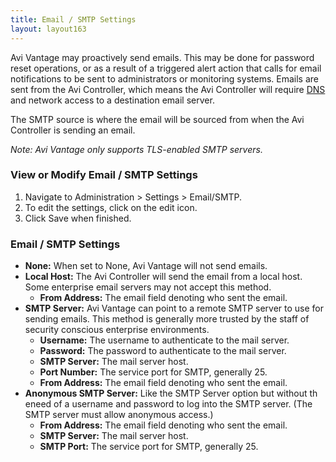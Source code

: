```yaml
---
title: Email / SMTP Settings
layout: layout163
---
```

Avi Vantage may proactively send emails. This may be done for password reset operations, or as a result of a triggered alert action that calls for email notifications to be sent to administrators or monitoring systems. Emails are sent from the Avi Controller, which means the Avi Controller will require <a href="{% vpath %}/dns-ntp-settings">DNS </a>and network access to a destination email server.

The SMTP source is where the email will be sourced from when the Avi Controller is sending an email.

*Note: Avi Vantage only supports TLS-enabled SMTP servers.*

### View or Modify Email / SMTP Settings

<ol> 
 <li>Navigate to Administration &gt; Settings &gt; Email/SMTP.</li> 
 <li>To edit the settings, click on the edit icon.</li> 
 <li>Click Save when finished.</li> 
</ol> 

### Email / SMTP Settings

* **None:** When set to None, Avi Vantage will not send emails.
* **Local Host:** The Avi Controller will send the email from a local host. Some enterprise email servers may not accept this method.  
    * **From Address:** The email field denoting who sent the email.
* **SMTP Server:** Avi Vantage can point to a remote SMTP server to use for sending emails. This method is generally more trusted by the staff of security conscious enterprise environments.  
    * **Username:** The username to authenticate to the mail server.
    * **Password:** The password to authenticate to the mail server.
    * **SMTP Server:** The mail server host.
    * **Port Number:** The service port for SMTP, generally 25.
    * **From Address:** The email field denoting who sent the email.
* **Anonymous SMTP Server:** Like the SMTP Server option but without th eneed of a username and password to log into the SMTP server. (The SMTP server must allow anonymous access.)  
    * **From Address:** The email field denoting who sent the email.
    * **SMTP Server:** The mail server host.
    * **SMTP Port:** The service port for SMTP, generally 25. 